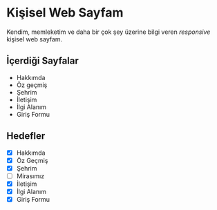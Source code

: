 # Kişisel Web Sayfam

Kendim, memleketim ve daha bir çok şey üzerine bilgi veren _responsive_ kişisel web sayfam.

## İçerdiği Sayfalar

* Hakkımda
* Öz geçmiş
* Şehrim
* İletişim
* İlgi Alanım
* Giriş Formu

## Hedefler

* [x]  Hakkımda
* [X]  Öz Geçmiş
* [X]  Şehrim
* [ ]  Mirasımız
* [X]  İletişim
* [X]  İlgi Alanım
* [X]  Giriş Formu